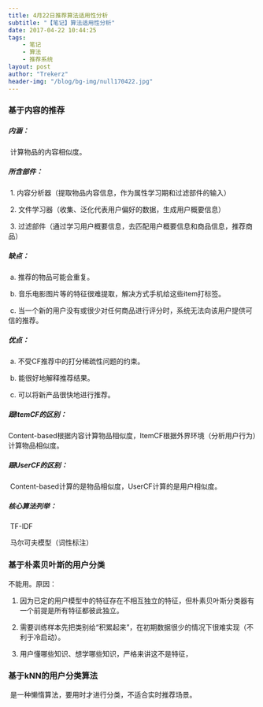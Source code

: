 ```yaml
---
title: 4月22日推荐算法适用性分析
subtitle: "【笔记】算法适用性分析"
date: 2017-04-22 10:44:25
tags: 
	- 笔记
	- 算法
	- 推荐系统
layout: post
author: "Trekerz"
header-img: "/blog/bg-img/null170422.jpg"
---
```




### **基于内容的推荐**

##### 内涵：

​       计算物品的内容相似度。

##### 所含部件：

​	1.    内容分析器（提取物品内容信息，作为属性学习期和过滤部件的输入）

​	2.    文件学习器（收集、泛化代表用户偏好的数据，生成用户概要信息）

​	3.    过滤部件（通过学习用户概要信息，去匹配用户概要信息和商品信息，推荐商品）

##### 缺点：

​	a.    推荐的物品可能会重复。

​	b.    音乐电影图片等的特征很难提取，解决方式手机给这些item打标签。

​	c.    当一个新的用户没有或很少对任何商品进行评分时，系统无法向该用户提供可信的推荐。

##### 优点：

​	a.    不受CF推荐中的打分稀疏性问题的约束。

​	b.    能很好地解释推荐结果。

​	c.    可以将新产品很快地进行推荐。

##### 跟ItemCF的区别：

​       Content-based根据内容计算物品相似度，ItemCF根据外界环境（分析用户行为）计算物品相似度。

##### 跟UserCF的区别：

​       Content-based计算的是物品相似度，UserCF计算的是用户相似度。

##### 核心算法列举：

​       TF-IDF

​       马尔可夫模型（词性标注）

 

### **基于朴素贝叶斯的用户分类**

不能用。原因：

1.    因为已定的用户模型中的特征存在不相互独立的特征，但朴素贝叶斯分类器有一个前提是所有特征都彼此独立。

2.    需要训练样本先把类别给“积累起来”，在初期数据很少的情况下很难实现（不利于冷启动）。

3.    用户懂哪些知识、想学哪些知识，严格来讲这不是特征，

 

### **基于kNN的用户分类算法**

​       是一种懒惰算法，要用时才进行分类，不适合实时推荐场景。

<br/>

<br/>